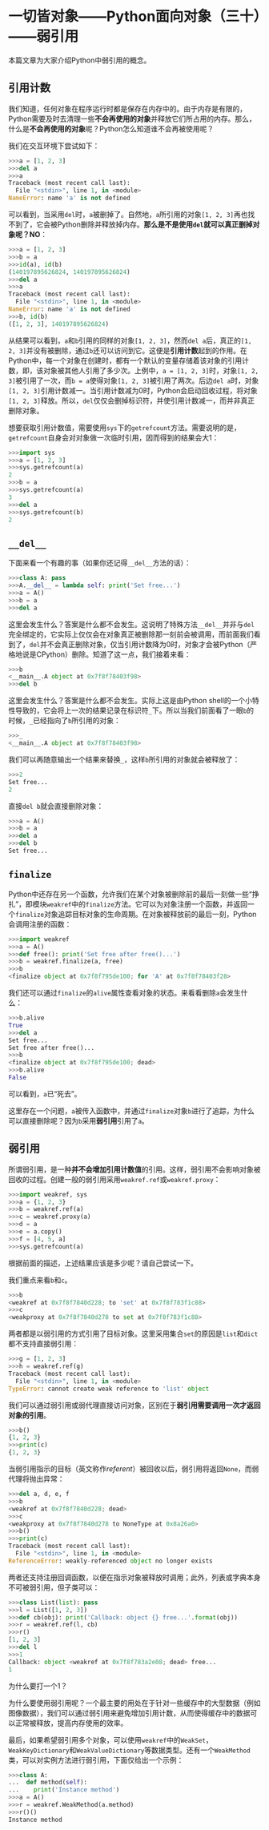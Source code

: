 # 一切皆对象——Python面向对象（三十）——弱引用

本篇文章为大家介绍Python中弱引用的概念。

## 引用计数

我们知道，任何对象在程序运行时都是保存在内存中的。由于内存是有限的，Python需要及时去清理一些**不会再使用的对象**并释放它们所占用的内存。那么，什么是**不会再使用的对象**呢？Python怎么知道谁不会再被使用呢？

我们在交互环境下尝试如下：

```python
>>>a = [1, 2, 3]
>>>del a
>>>a
Traceback (most recent call last):
  File "<stdin>", line 1, in <module>
NameError: name 'a' is not defined
```

可以看到，当采用`del`时，`a`被删掉了。自然地，`a`所引用的对象`[1, 2, 3]`再也找不到了，它会被Python删除并释放掉内存。**那么是不是使用`del`就可以真正删掉对象呢？NO**：

```python
>>>a = [1, 2, 3]
>>>b = a
>>>id(a), id(b)
(140197895626824, 140197895626824)
>>>del a
>>>a
Traceback (most recent call last):
  File "<stdin>", line 1, in <module>
NameError: name 'a' is not defined
>>>b, id(b)
([1, 2, 3], 140197895626824)
```

从结果可以看到，`a`和`b`引用的同样的对象`[1, 2, 3]`，然而`del a`后，真正的`[1, 2, 3]`并没有被删除，通过`b`还可以访问到它。这便是**引用计数**起到的作用。在Python中，每一个对象在创建时，都有一个默认的变量存储着该对象的引用计数，即，该对象被其他人引用了多少次。上例中，`a = [1, 2, 3]`时，对象`[1, 2, 3]`被引用了一次，而`b = a`使得对象`[1, 2, 3]`被引用了两次。后边`del a`时，对象`[1, 2, 3]`引用计数减一。当引用计数减为0时，Python会启动回收过程，将对象`[1, 2, 3]`释放。所以，`del`仅仅会删掉标识符，并使引用计数减一，而并非真正删除对象。

想要获取引用计数值，需要使用`sys`下的`getrefcount`方法。需要说明的是，`getrefcount`自身会对对象做一次临时引用，因而得到的结果会大1：

```python
>>>import sys
>>>a = [1, 2, 3]
>>>sys.getrefcount(a)
2
>>>b = a
>>>sys.getrefcount(a)
3
>>>del a
>>>sys.getrefcount(b)
2
```

## `__del__`

下面来看一个有趣的事（如果你还记得`__del__`方法的话）：

```python
>>>class A: pass
>>>A.__del__ = lambda self: print('Set free...')
>>>a = A()
>>>b = a
>>>del a
```

这里会发生什么？答案是什么都不会发生。这说明了特殊方法`__del__`并非与`del`完全绑定的，它实际上仅仅会在对象真正被删除那一刻前会被调用，而前面我们看到了，`del`并不会真正删除对象，仅当引用计数降为0时，对象才会被Python（严格地说是CPython）删除。知道了这一点，我们接着来看：

```python
>>>b
<__main__.A object at 0x7f8f78403f98>
>>>del b
```

这里会发生什么？答案是什么都不会发生。实际上这是由Python shell的一个小特性导致的，它会将上一次的结果记录在标识符`_`下。所以当我们前面看了一眼`b`的时候，`_`已经指向了`b`所引用的对象：

```python
>>>_
<__main__.A object at 0x7f8f78403f98>
```

我们可以再随意输出一个结果来替换`_`，这样`b`所引用的对象就会被释放了：

```python
>>>2
Set free...
2
```

直接`del b`就会直接删除对象：

```python
>>>a = A()
>>>b = a
>>>del a
>>>del b
Set free...
```

## `finalize`

Python中还存在另一个函数，允许我们在某个对象被删除前的最后一刻做一些“挣扎”，即模块`weakref`中的`finalize`方法。它可以为对象注册一个函数，并返回一个`finalize`对象追踪目标对象的生命周期。在对象被释放前的最后一刻，Python会调用注册的函数：

```python
>>>import weakref
>>>a = A()
>>>def free(): print('Set free after free()...')
>>>b = weakref.finalize(a, free)
>>>b
<finalize object at 0x7f8f795de100; for 'A' at 0x7f8f78403f28>
```

我们还可以通过`finalize`的`alive`属性查看对象的状态。来看看删除`a`会发生什么：

```python
>>>b.alive
True
>>>del a
Set free...
Set free after free()...
>>>b
<finalize object at 0x7f8f795de100; dead>
>>>b.alive
False
```

可以看到，`a`已“死去”。

这里存在一个问题，`a`被传入函数中，并通过`finalize`对象`b`进行了追踪，为什么可以直接删除呢？因为`b`采用**弱引用**引用了`a`。

## 弱引用

所谓弱引用，是一种**并不会增加引用计数值**的引用。这样，弱引用不会影响对象被回收的过程。创建一般的弱引用采用`weakref.ref`或`weakref.proxy`：

```python
>>>import weakref, sys
>>>a = {1, 2, 3}
>>>b = weakref.ref(a)
>>>c = weakref.proxy(a)
>>>d = a
>>>e = a.copy()
>>>f = [4, 5, a]
>>>sys.getrefcount(a)
```

根据前面的描述，上述结果应该是多少呢？请自己尝试一下。

我们重点来看`b`和`c`。

```python
>>>b
<weakref at 0x7f8f7840d228; to 'set' at 0x7f8f783f1c88>
>>>c
<weakproxy at 0x7f8f7840d278 to set at 0x7f8f783f1c88>
```

两者都是以弱引用的方式引用了目标对象。这里采用集合`set`的原因是`list`和`dict`都不支持直接弱引用：

```python
>>>g = [1, 2, 3]
>>>h = weakref.ref(g)
Traceback (most recent call last):
  File "<stdin>", line 1, in <module>
TypeError: cannot create weak reference to 'list' object
```

我们可以通过弱引用或弱代理直接访问对象，区别在于**弱引用需要调用一次才返回对象的引用**。

```python
>>>b()
{1, 2, 3}
>>>print(c)
{1, 2, 3}
```

当弱引用指示的目标（英文称作*referent*）被回收以后，弱引用将返回`None`，而弱代理将抛出异常：

```python
>>>del a, d, e, f
>>>b
<weakref at 0x7f8f7840d228; dead>
>>>c
<weakproxy at 0x7f8f7840d278 to NoneType at 0x8a26a0>
>>>b()
>>>print(c)
Traceback (most recent call last):
  File "<stdin>", line 1, in <module>
ReferenceError: weakly-referenced object no longer exists
```

两者还支持注册回调函数，以便在指示对象被释放时调用；此外，列表或字典本身不可被弱引用，但子类可以：

```python
>>>class List(list): pass
>>>l = List([1, 2, 3])
>>>def cb(obj): print('Callback: object {} free...'.format(obj))
>>>r = weakref.ref(l, cb)
>>>r()
[1, 2, 3]
>>>del l
>>>1
Callback: object <weakref at 0x7f8f783a2e08; dead> free...
1
```

为什么要打一个1？

为什么要使用弱引用呢？一个最主要的用处在于针对一些缓存中的大型数据（例如图像数据），我们可以通过弱引用来避免增加引用计数，从而使得缓存中的数据可以正常被释放，提高内存使用的效率。

最后，如果希望弱引用多个对象，可以使用`weakref`中的`WeakSet`，`WeakKeyDictionary`和`WeakValueDictionary`等数据类型。还有一个`WeakMethod`类，可以对实例方法进行弱引用，下面仅给出一个示例：

```python
>>>class A:
...  def method(self):
...    print('Instance method')
>>>a = A()
>>>r = weakref.WeakMethod(a.method)
>>>r()()
Instance method
```





